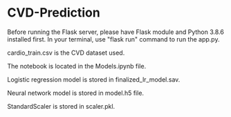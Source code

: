 # CVD-Prediction

Before running the Flask server, please have Flask module and Python 3.8.6 installed first.
In your terminal, use "flask run" command to run the app.py.

cardio_train.csv is the CVD dataset used.

The notebook is located in the Models.ipynb file.

Logistic regression model is stored in finalized_lr_model.sav.

Neural network model is stored in model.h5 file.

StandardScaler is stored in scaler.pkl.
